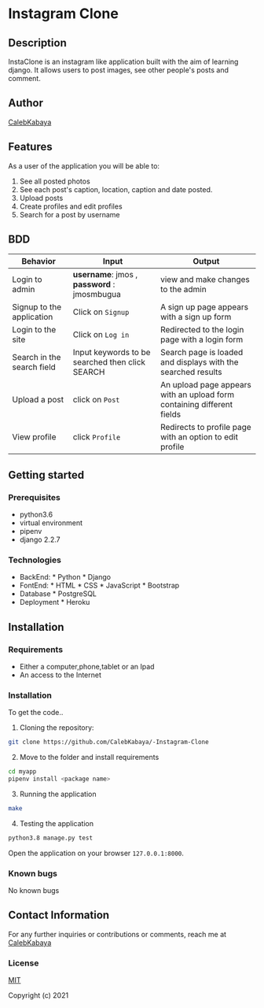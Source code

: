 # Instagram Clone

## Description

InstaClone is an instagram like application built with the aim of learning django. It allows users to post images, see other people's posts and comment.
## Author

[CalebKabaya](https://github.com/CalebKabaya/)

## Features


As a user of the application you will be able to:

1. See all posted photos
2. See each post's caption, location, caption and date posted.
3. Upload posts
4. Create profiles and edit profiles
5. Search for a post by username

## BDD
| Behavior            | Input                         | Output                        | 
| ------------------- | ----------------------------- | ----------------------------- |
| Login to admin  | **username**: jmos , **password** : jmosmbugua | view and make changes to the admin | 
Signup to the application | Click on `Signup` | A sign up page appears with a sign up form |
|  Login to the site | Click on `Log in`  | Redirected to the login page with a login form |
|  Search in the search field | Input keywords to be searched then click SEARCH | Search page is loaded and displays with the searched results |
|Upload a post|click on `Post`| An upload page appears with an upload form containing different fields|
|View profile|click `Profile`|Redirects to profile page with an option to edit profile|


## Getting started
### Prerequisites
* python3.6
* virtual environment
* pipenv
* django 2.2.7
### Technologies
* BackEnd:
      * Python
      * Django
* FontEnd:
      * HTML
      * CSS
      * JavaScript
      * Bootstrap
* Database
      * PostgreSQL
* Deployment
      * Heroku   



## Installation
### Requirements

* Either a computer,phone,tablet or an Ipad
* An access to the Internet


### Installation
To get the code..

1. Cloning the repository:
  ```bash
  git clone https://github.com/CalebKabaya/-Instagram-Clone
  ```
2. Move to the folder and install requirements
  ```bash
  cd myapp
  pipenv install <package name>
  ```
3. Running the application

  ```bash
  make
  ```
4. Testing the application
  ```bash
  python3.8 manage.py test
  ```
Open the application on your browser `127.0.0.1:8000`.
### Known bugs
No known bugs

## Contact Information

For any further inquiries or contributions or comments, reach me at 
[CalebKabaya](https://github.com/CalebKabaya/)


### License

[MIT](license)

Copyright (c) 2021
